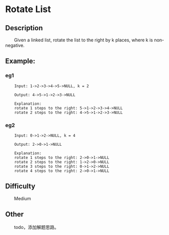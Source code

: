 # Rotate List

## Description

&emsp;&emsp;Given a linked list, rotate the list to the right by k places, where k is non-negative.

## Example:

### eg1

```
    Input: 1->2->3->4->5->NULL, k = 2
    
    Output: 4->5->1->2->3->NULL
    
    Explanation:
    rotate 1 steps to the right: 5->1->2->3->4->NULL
    rotate 2 steps to the right: 4->5->1->2->3->NULL
```

### eg2

```
    Input: 0->1->2->NULL, k = 4
    
    Output: 2->0->1->NULL
    
    Explanation:
    rotate 1 steps to the right: 2->0->1->NULL
    rotate 2 steps to the right: 1->2->0->NULL
    rotate 3 steps to the right: 0->1->2->NULL
    rotate 4 steps to the right: 2->0->1->NULL
```

## Difficulty

&emsp;&emsp;Medium

## Other

&emsp;&emsp;todo，添加解题思路。
